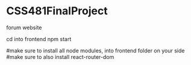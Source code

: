 # CSS481FinalProject
forum website

cd into frontend
npm start

#make sure to install all node modules, into frontend folder on your side
#make sure to also install react-router-dom
